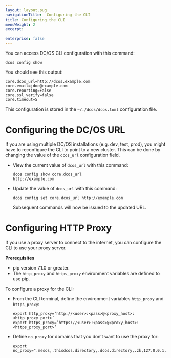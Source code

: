 ```yaml
---
layout: layout.pug
navigationTitle:  Configuring the CLI
title: Configuring the CLI
menuWeight: 2
excerpt:

enterprise: false
---
```


<!-- This source repo for this topic is https://github.com/dcos/dcos-docs -->


You can access DC/OS CLI configuration with this command:

    dcos config show
    
You should see this output:
    
    core.dcos_url=http://dcos.example.com
    core.email=jdoe@example.com
    core.reporting=False
    core.ssl_verify=false
    core.timeout=5
    

This configuration is stored in the `~/./dcos/dcos.toml` configuration file.

# Configuring the DC/OS URL

If you are using multiple DC/OS installations (e.g. dev, test, prod), you might have to reconfigure the CLI to point to a new cluster. This can be done by changing the value of the `dcos_url` configuration field.

*   View the current value of `dcos_url` with this command:
    
        dcos config show core.dcos_url
        http://example.com
        

*   Update the value of `dcos_url` with this command:
    
        dcos config set core.dcos_url http://example.com
        
    
    Subsequent commands will now be issued to the updated URL.

# Configuring HTTP Proxy

If you use a proxy server to connect to the internet, you can configure the CLI to use your proxy server.

**Prerequisites**

*   pip version 7.1.0 or greater.
*   The `http_proxy` and `https_proxy` environment variables are defined to use pip.

To configure a proxy for the CLI:

*   From the CLI terminal, define the environment variables `http_proxy` and `https_proxy`:
    
        export http_proxy=’http://<user>:<pass>@<proxy_host>:<http_proxy_port>’
        export https_proxy=’https://<user>:<pass>@<proxy_host>:<https_proxy_port>’
        

*   Define `no_proxy` for domains that you don’t want to use the proxy for:
    
        export no_proxy=".mesos,.thisdcos.directory,.dcos.directory,.zk,127.0.0.1,localhost,foo.bar.com,.baz.com”

